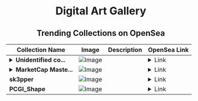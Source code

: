 <div align="center">

# Digital Art Gallery

## Trending Collections on OpenSea

| Collection Name                       | Image                                                                                     | Description                       | OpenSea Link                                                                                          |
|---------------------------------------|-------------------------------------------------------------------------------------------|-----------------------------------|--------------------------------------------------------------------------------------------------------|
| **<details><summary>Unidentified co...</summary>Unidentified contract 327a2173-b824-4729-8968-a972f777708c</details>** | ![Image](https://i.seadn.io/s/raw/files/c141da0da217dfdcca98e21851152a52.png?w=500&auto=format?w=200&auto=format) |  | <details><summary>Link</summary>[Unidentified contract 327a2173-b824-4729-8968-a972f777708c](https://opensea.io/collection/unidentified-contract-327a2173-b824-4729-8968-a972)</details> |
| **<details><summary>MarketCap Maste...</summary>MarketCap Master</details>** | ![Image](https://i.seadn.io/s/raw/files/1b79554c74a930dffebe597571360e77.png?w=500&auto=format?w=200&auto=format) |  | <details><summary>Link</summary>[MarketCap Master](https://opensea.io/collection/marketcap-master)</details> |
| **sk3pper** | ![Image](https://i.seadn.io/s/raw/files/544f96f93635cbd99aa683dab661d1a9.jpg?w=500&auto=format?w=200&auto=format) |  | <details><summary>Link</summary>[sk3pper](https://opensea.io/collection/sk3pper-2)</details> |
| **PCGI_Shape** | ![Image](https://i.seadn.io/s/raw/files/dee9732f0b98345a63a20f88c6fe5056.jpg?w=500&auto=format?w=200&auto=format) |  | <details><summary>Link</summary>[PCGI_Shape](https://opensea.io/collection/pcgi-shape)</details> |

</div>